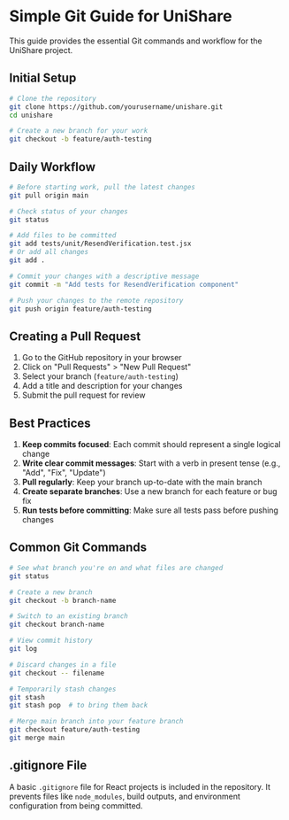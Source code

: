 # Simple Git Guide for UniShare

This guide provides the essential Git commands and workflow for the UniShare project.

## Initial Setup

```bash
# Clone the repository
git clone https://github.com/yourusername/unishare.git
cd unishare

# Create a new branch for your work
git checkout -b feature/auth-testing
```

## Daily Workflow

```bash
# Before starting work, pull the latest changes
git pull origin main

# Check status of your changes
git status

# Add files to be committed
git add tests/unit/ResendVerification.test.jsx
# Or add all changes
git add .

# Commit your changes with a descriptive message
git commit -m "Add tests for ResendVerification component"

# Push your changes to the remote repository
git push origin feature/auth-testing
```

## Creating a Pull Request

1. Go to the GitHub repository in your browser
2. Click on "Pull Requests" > "New Pull Request"
3. Select your branch (`feature/auth-testing`)
4. Add a title and description for your changes
5. Submit the pull request for review

## Best Practices

1. **Keep commits focused**: Each commit should represent a single logical change
2. **Write clear commit messages**: Start with a verb in present tense (e.g., "Add", "Fix", "Update")
3. **Pull regularly**: Keep your branch up-to-date with the main branch
4. **Create separate branches**: Use a new branch for each feature or bug fix
5. **Run tests before committing**: Make sure all tests pass before pushing changes

## Common Git Commands

```bash
# See what branch you're on and what files are changed
git status

# Create a new branch
git checkout -b branch-name

# Switch to an existing branch
git checkout branch-name

# View commit history
git log

# Discard changes in a file
git checkout -- filename

# Temporarily stash changes
git stash
git stash pop  # to bring them back

# Merge main branch into your feature branch
git checkout feature/auth-testing
git merge main
```

## .gitignore File

A basic `.gitignore` file for React projects is included in the repository. It prevents files like `node_modules`, build outputs, and environment configuration from being committed.